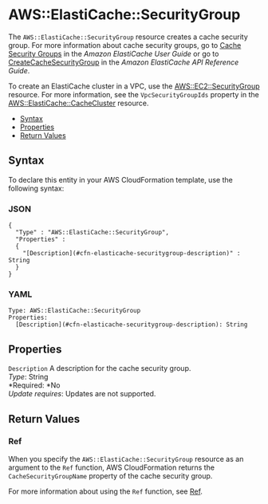 # AWS::ElastiCache::SecurityGroup<a name="aws-properties-elasticache-security-group"></a>

The `AWS::ElastiCache::SecurityGroup` resource creates a cache security group\. For more information about cache security groups, go to [Cache Security Groups](http://docs.aws.amazon.com/AmazonElastiCache/latest/UserGuide/CacheSecurityGroup.html) in the *Amazon ElastiCache User Guide* or go to [CreateCacheSecurityGroup](http://docs.aws.amazon.com/AmazonElastiCache/latest/APIReference/API_CreateCacheSecurityGroup.html) in the *Amazon ElastiCache API Reference Guide*\.

To create an ElastiCache cluster in a VPC, use the [AWS::EC2::SecurityGroup](aws-properties-ec2-security-group.md) resource\. For more information, see the `VpcSecurityGroupIds` property in the [AWS::ElastiCache::CacheCluster](aws-properties-elasticache-cache-cluster.md) resource\.


+ [Syntax](#aws-resource-elasticache-securitygroup-syntax)
+ [Properties](#w3ab2c21c10d553c11)
+ [Return Values](#w3ab2c21c10d553c13)

## Syntax<a name="aws-resource-elasticache-securitygroup-syntax"></a>

To declare this entity in your AWS CloudFormation template, use the following syntax:

### JSON<a name="aws-resource-elasticache-securitygroup-syntax.json"></a>

```
{
  "Type" : "AWS::ElastiCache::SecurityGroup",
  "Properties" :
  {
    "[Description](#cfn-elasticache-securitygroup-description)" : String
  }
}
```

### YAML<a name="aws-resource-elasticache-securitygroup-syntax.yaml"></a>

```
Type: AWS::ElastiCache::SecurityGroup
Properties:
  [Description](#cfn-elasticache-securitygroup-description): String
```

## Properties<a name="w3ab2c21c10d553c11"></a>

`Description`  <a name="cfn-elasticache-securitygroup-description"></a>
A description for the cache security group\.  
*Type*: String  
*Required: *No  
*Update requires*: Updates are not supported\.

## Return Values<a name="w3ab2c21c10d553c13"></a>

### Ref<a name="w3ab2c21c10d553c13b2"></a>

When you specify the `AWS::ElastiCache::SecurityGroup` resource as an argument to the `Ref` function, AWS CloudFormation returns the `CacheSecurityGroupName` property of the cache security group\.

For more information about using the `Ref` function, see [Ref](intrinsic-function-reference-ref.md)\.